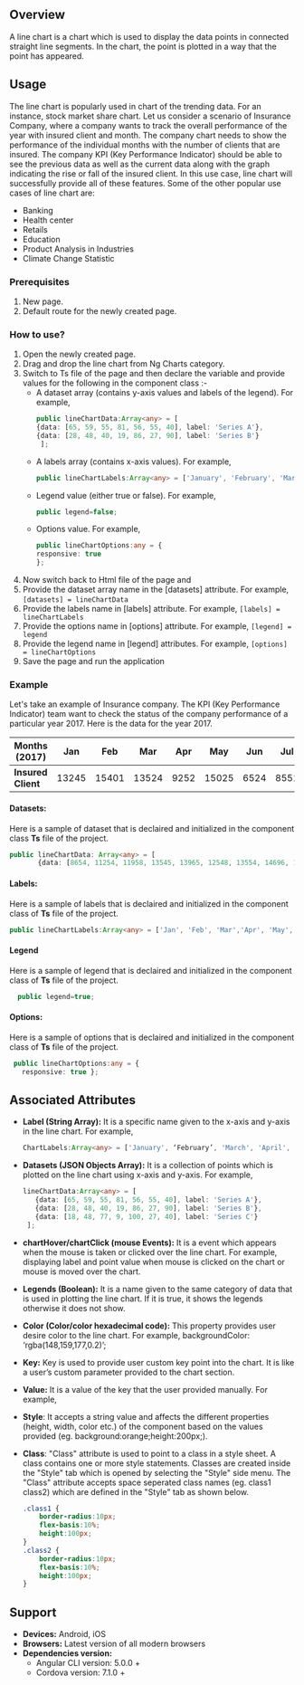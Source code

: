 ## Overview
A line chart is a chart which is used to display the data points in connected straight line segments. In the chart, the point is plotted in a way that the point has appeared.
## Usage
The line chart is popularly used in chart of the trending data. For an instance, stock market share chart.
Let us consider a scenario of Insurance Company, where a company wants to track the overall performance of the year with insured client and month. The company chart needs to show the performance of the individual months with the number of clients that are insured. The company KPI (Key Performance Indicator) should be able to see the previous data as well as the current data along with the graph indicating the rise or fall of the insured client. In this use case, line chart will successfully provide all of these features.
Some of the other popular use cases of line chart are:
- Banking
- Health center
- Retails
- Education
- Product Analysis in Industries
- Climate Change Statistic
### Prerequisites
1. New page.
2. Default route for the newly created page.
### How to use?
1. Open the newly created page.
2. Drag and drop the line chart from Ng Charts category.
3. Switch to Ts file of the page and then declare the variable and provide values for the following in the component class :- 
    * A dataset array (contains y-axis values and labels of the legend). For example,
        ```typescript 
        public lineChartData:Array<any> = [
        {data: [65, 59, 55, 81, 56, 55, 40], label: 'Series A'},
        {data: [28, 48, 40, 19, 86, 27, 90], label: 'Series B'}
         ];
        ```
    * A labels array (contains x-axis values). For example,
        ```typescript
        public lineChartLabels:Array<any> = ['January', 'February', 'March','April', 'May', 'June', 'July'];
        ```
    * Legend value (either true or false). For example, 
        ```typescript
        public legend=false;
        ```
    * Options value. For example,
        ```typescript
        public lineChartOptions:any = {
        responsive: true
        };
        ```
4. Now switch back to Html file of the page and 
5. Provide the dataset array name in the [datasets] attribute. For example,
        ```
		[datasets] = lineChartData
		```
6. Provide the labels name in [labels] attribute. For example,
        ```
        [labels] = lineChartLabels
        ```
7. Provide the options name in [options] attribute. For example,
        ```
        [legend] = legend
        ```
8. Provide the legend name in [legend] attributes. For example,
        ```
		[options] = lineChartOptions
		```
9. Save the page and run the application 
### Example
Let's take an example of Insurance company. The KPI (Key Performance Indicator) team want to check the status of the company performance of a particular year 2017. 
Here is the data for the year 2017. 

| Months (2017) | Jan | Feb | Mar | Apr | May | Jun | Jul | Aug | Sep | Oct | Nov | Dec |
| ------ | ------ | ------ | ------ | ------ | ------ | ------ | ------ | ------ | ------ | ------ | ------ | ------ |
| **Insured Client** | 13245 | 15401 | 13524 | 9252 | 15025 | 6524 | 8551 | 19321 | 13054 | 15655 | 11024 | 16542 |

#### Datasets:
Here is a sample of dataset that is declaired and initialized in the component class **Ts** file of the project. 
```typescript
public lineChartData: Array<any> = [
       {data: [8654, 11254, 11958, 13545, 13965, 12548, 13554, 14696, 14979, 16585, 16964, 17015], label: ' Insurance Statistic Year 2017'}];
```
#### Labels:
Here is a sample of labels that is declaired and initialized in the component class of **Ts** file of the project.
```typescript
public lineChartLabels:Array<any> = ['Jan', 'Feb', 'Mar','Apr', 'May', 'Jun', 'Jul', 'Aug', 'Sep', 'Oct', 'Nov', 'Dec'];
```
#### Legend
Here is a sample of legend that is declaired and initialized in the component class of **Ts** file of the project.
```typescript
  public legend=true;
```
#### Options:
Here is a sample of options that is declaired and initialized in the component class of **Ts** file of the project.
```typescript
 public lineChartOptions:any = {
   responsive: true };
```
## Associated Attributes
- **Label (String Array):** It is a specific name given to the x-axis and y-axis in the line chart. For example, 
    ```typescript
    ChartLabels:Array<any> = ['January', ‘February’, 'March', 'April', 'May', 'June', 'July'];
    ```

-   **Datasets (JSON Objects Array):** It is a collection of points which is plotted on the line chart using x-axis and y-axis. For example,
    ```typescript
    lineChartData:Array<any> = [
       {data: [65, 59, 55, 81, 56, 55, 40], label: 'Series A'},
       {data: [28, 48, 40, 19, 86, 27, 90], label: 'Series B'},
       {data: [18, 48, 77, 9, 100, 27, 40], label: 'Series C'}
     ];
    ```
- **chartHover/chartClick (mouse Events):** It is a event which appears when the mouse is taken or clicked over the line chart. For example, displaying label and point value when mouse is clicked on the chart or mouse is moved over the chart. 
- **Legends (Boolean):** It is a name given to the same category of data that is used in plotting the line chart. If it is true, it shows the legends otherwise it does not show.
- **Color (Color/color hexadecimal code):** This property provides user desire color to the line chart. For example, backgroundColor: ‘rgba(148,159,177,0.2)’;

-   **Key:** Key is used to provide user custom key point into the chart. It is like a user’s custom parameter provided to the chart section.

-   **Value:** It is a value of the key that the user provided manually. For example,

- **Style**: It accepts a string value and affects the different properties (height, width, color etc.) of the component based on the values provided (eg. background:orange;height:200px;).

- **Class**: "Class" attribute is used to point to a class in a style sheet. A class contains one or more style statements. Classes are created inside the "Style" tab which is opened by selecting the "Style" side menu. The "Class" attribute accepts space seperated class names (eg. class1 class2) which are defined in the "Style" tab as shown below.
    ```css
    .class1 {
        border-radius:10px;
        flex-basis:10%;
        height:100px;
    }
    .class2 {
        border-radius:10px;
        flex-basis:10%;
        height:100px;
    }
    
    ```
## Support
- **Devices:** Android, iOS
- **Browsers:**  Latest version of all modern browsers
- **Dependencies version:** 
    - Angular CLI version: 5.0.0 + 
    - Cordova version: 7.1.0 +

